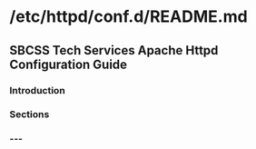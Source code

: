 # /etc/httpd/conf.d/README.md

## SBCSS Tech Services Apache Httpd Configuration Guide

### Introduction


### Sections


### ---
